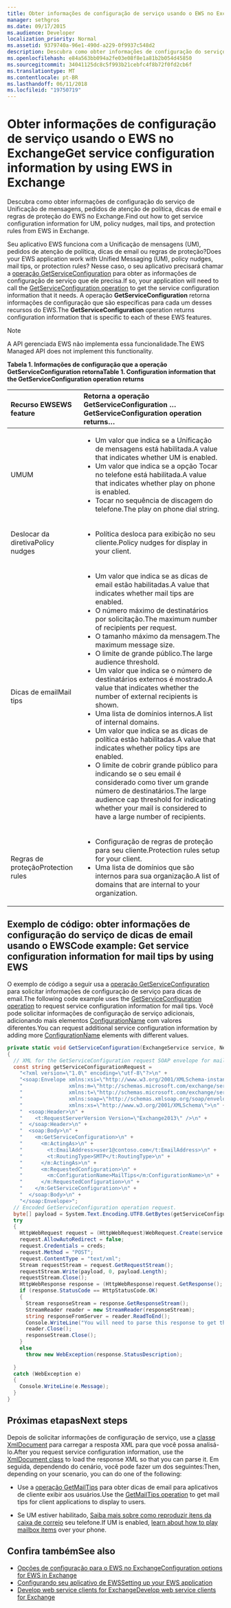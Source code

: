 ```yaml
---
title: Obter informações de configuração de serviço usando o EWS no Exchange
manager: sethgros
ms.date: 09/17/2015
ms.audience: Developer
localization_priority: Normal
ms.assetid: 9379740a-96e1-490d-a229-0f9937c548d2
description: Descubra como obter informações de configuração do serviço de Unificação de mensagens, pedidos de atenção de política, dicas de email e regras de proteção do EWS no Exchange.
ms.openlocfilehash: e84a563bb094a2fe03e08f8e1a81b2b054d45850
ms.sourcegitcommit: 34041125dc8c5f993b21cebfc4f8b72f0fd2cb6f
ms.translationtype: MT
ms.contentlocale: pt-BR
ms.lasthandoff: 06/11/2018
ms.locfileid: "19750719"
---
```

# <a name="get-service-configuration-information-by-using-ews-in-exchange"></a><span data-ttu-id="8c8bd-103">Obter informações de configuração de serviço usando o EWS no Exchange</span><span class="sxs-lookup"><span data-stu-id="8c8bd-103">Get service configuration information by using EWS in Exchange</span></span>

<span data-ttu-id="8c8bd-104">Descubra como obter informações de configuração do serviço de Unificação de mensagens, pedidos de atenção de política, dicas de email e regras de proteção do EWS no Exchange.</span><span class="sxs-lookup"><span data-stu-id="8c8bd-104">Find out how to get service configuration information for UM, policy nudges, mail tips, and protection rules from EWS in Exchange.</span></span>
  
<span data-ttu-id="8c8bd-105">Seu aplicativo EWS funciona com a Unificação de mensagens (UM), pedidos de atenção de política, dicas de email ou regras de proteção?</span><span class="sxs-lookup"><span data-stu-id="8c8bd-105">Does your EWS application work with Unified Messaging (UM), policy nudges, mail tips, or protection rules?</span></span> <span data-ttu-id="8c8bd-106">Nesse caso, o seu aplicativo precisará chamar a [operação GetServiceConfiguration](http://msdn.microsoft.com/library/070cbfe5-325a-4955-8e4a-8230ea0459a7%28Office.15%29.aspx) para obter as informações de configuração de serviço que ele precisa.</span><span class="sxs-lookup"><span data-stu-id="8c8bd-106">If so, your application will need to call the [GetServiceConfiguration operation](http://msdn.microsoft.com/library/070cbfe5-325a-4955-8e4a-8230ea0459a7%28Office.15%29.aspx) to get the service configuration information that it needs.</span></span> <span data-ttu-id="8c8bd-107">A operação **GetServiceConfiguration** retorna informações de configuração que são específicas para cada um desses recursos do EWS.</span><span class="sxs-lookup"><span data-stu-id="8c8bd-107">The **GetServiceConfiguration** operation returns configuration information that is specific to each of these EWS features.</span></span> 
  
> [!NOTE]
> <span data-ttu-id="8c8bd-108">A API gerenciada EWS não implementa essa funcionalidade.</span><span class="sxs-lookup"><span data-stu-id="8c8bd-108">The EWS Managed API does not implement this functionality.</span></span> 
  
<span data-ttu-id="8c8bd-109">**Tabela 1. Informações de configuração que a operação GetServiceConfiguration retorna**</span><span class="sxs-lookup"><span data-stu-id="8c8bd-109">**Table 1. Configuration information that the GetServiceConfiguration operation returns**</span></span>

|<span data-ttu-id="8c8bd-110">Recurso EWS</span><span class="sxs-lookup"><span data-stu-id="8c8bd-110">EWS feature</span></span>|<span data-ttu-id="8c8bd-111">Retorna a operação GetServiceConfiguration …</span><span class="sxs-lookup"><span data-stu-id="8c8bd-111">GetServiceConfiguration operation returns…</span></span>|
|:-----|:-----|
|<span data-ttu-id="8c8bd-112">UM</span><span class="sxs-lookup"><span data-stu-id="8c8bd-112">UM</span></span>  <br/> | <ul><li><span data-ttu-id="8c8bd-113">Um valor que indica se a Unificação de mensagens está habilitada.</span><span class="sxs-lookup"><span data-stu-id="8c8bd-113">A value that indicates whether UM is enabled.</span></span></li><li><span data-ttu-id="8c8bd-114">Um valor que indica se a opção Tocar no telefone está habilitada.</span><span class="sxs-lookup"><span data-stu-id="8c8bd-114">A value that indicates whether play on phone is enabled.</span></span></li><li><span data-ttu-id="8c8bd-115">Tocar no sequência de discagem do telefone.</span><span class="sxs-lookup"><span data-stu-id="8c8bd-115">The play on phone dial string.</span></span></li></ul> |
|<span data-ttu-id="8c8bd-116">Deslocar da diretiva</span><span class="sxs-lookup"><span data-stu-id="8c8bd-116">Policy nudges</span></span>  <br/> | <ul><li><span data-ttu-id="8c8bd-117">Política desloca para exibição no seu cliente.</span><span class="sxs-lookup"><span data-stu-id="8c8bd-117">Policy nudges for display in your client.</span></span></li></ul> |
|<span data-ttu-id="8c8bd-118">Dicas de email</span><span class="sxs-lookup"><span data-stu-id="8c8bd-118">Mail tips</span></span>  <br/> | <ul><li><span data-ttu-id="8c8bd-119">Um valor que indica se as dicas de email estão habilitadas.</span><span class="sxs-lookup"><span data-stu-id="8c8bd-119">A value that indicates whether mail tips are enabled.</span></span></li><li><span data-ttu-id="8c8bd-120">O número máximo de destinatários por solicitação.</span><span class="sxs-lookup"><span data-stu-id="8c8bd-120">The maximum number of recipients per request.</span></span></li><li><span data-ttu-id="8c8bd-121">O tamanho máximo da mensagem.</span><span class="sxs-lookup"><span data-stu-id="8c8bd-121">The maximum message size.</span></span></li><li><span data-ttu-id="8c8bd-122">O limite de grande público.</span><span class="sxs-lookup"><span data-stu-id="8c8bd-122">The large audience threshold.</span></span></li><li><span data-ttu-id="8c8bd-123">Um valor que indica se o número de destinatários externos é mostrado.</span><span class="sxs-lookup"><span data-stu-id="8c8bd-123">A value that indicates whether the number of external recipients is shown.</span></span></li><li><span data-ttu-id="8c8bd-124">Uma lista de domínios internos.</span><span class="sxs-lookup"><span data-stu-id="8c8bd-124">A list of internal domains.</span></span></li><li><span data-ttu-id="8c8bd-125">Um valor que indica se as dicas de política estão habilitadas.</span><span class="sxs-lookup"><span data-stu-id="8c8bd-125">A value that indicates whether policy tips are enabled.</span></span></li><li><span data-ttu-id="8c8bd-126">O limite de cobrir grande público para indicando se o seu email é considerado como tiver um grande número de destinatários.</span><span class="sxs-lookup"><span data-stu-id="8c8bd-126">The large audience cap threshold for indicating whether your mail is considered to have a large number of recipients.</span></span>  </li></ul>|
|<span data-ttu-id="8c8bd-127">Regras de proteção</span><span class="sxs-lookup"><span data-stu-id="8c8bd-127">Protection rules</span></span>  <br/> | <ul><li><span data-ttu-id="8c8bd-128">Configuração de regras de proteção para seu cliente.</span><span class="sxs-lookup"><span data-stu-id="8c8bd-128">Protection rules setup for your client.</span></span></li><li><span data-ttu-id="8c8bd-129">Uma lista de domínios que são internos para sua organização.</span><span class="sxs-lookup"><span data-stu-id="8c8bd-129">A list of domains that are internal to your organization.</span></span>  </li></ul> |
   
## <a name="code-example-get-service-configuration-information-for-mail-tips-by-using-ews"></a><span data-ttu-id="8c8bd-130">Exemplo de código: obter informações de configuração do serviço de dicas de email usando o EWS</span><span class="sxs-lookup"><span data-stu-id="8c8bd-130">Code example: Get service configuration information for mail tips by using EWS</span></span>

<span data-ttu-id="8c8bd-131">O exemplo de código a seguir usa a [operação GetServiceConfiguration](http://msdn.microsoft.com/library/070cbfe5-325a-4955-8e4a-8230ea0459a7%28Office.15%29.aspx) para solicitar informações de configuração de serviço para dicas de email.</span><span class="sxs-lookup"><span data-stu-id="8c8bd-131">The following code example uses the [GetServiceConfiguration operation](http://msdn.microsoft.com/library/070cbfe5-325a-4955-8e4a-8230ea0459a7%28Office.15%29.aspx) to request service configuration information for mail tips.</span></span> <span data-ttu-id="8c8bd-132">Você pode solicitar informações de configuração de serviço adicionais, adicionando mais elementos [ConfigurationName](http://msdn.microsoft.com/library/3b524a2f-9c6b-4550-9f3d-f78d176b0f7b%28Office.15%29.aspx) com valores diferentes.</span><span class="sxs-lookup"><span data-stu-id="8c8bd-132">You can request additional service configuration information by adding more [ConfigurationName](http://msdn.microsoft.com/library/3b524a2f-9c6b-4550-9f3d-f78d176b0f7b%28Office.15%29.aspx) elements with different values.</span></span> 
  
```cs
private static void GetServiceConfiguration(ExchangeService service, NetworkCredential creds)
{ 
  // XML for the GetServiceConfiguration request SOAP envelope for mail tips configuration information.
  const string getServiceConfigurationRequest = 
    "<?xml version=\"1.0\" encoding=\"utf-8\"?>\n" +
    "<soap:Envelope xmlns:xsi=\"http://www.w3.org/2001/XMLSchema-instance\"\n" +
    "               xmlns:m=\"http://schemas.microsoft.com/exchange/services/2006/messages\"\n" +
    "               xmlns:t=\"http://schemas.microsoft.com/exchange/services/2006/types\" \n" +
    "               xmlns:soap=\"http://schemas.xmlsoap.org/soap/envelope/\"\n" +
    "               xmlns:xs=\"http://www.w3.org/2001/XMLSchema\">\n" +
    "  <soap:Header>\n" +
    "    <t:RequestServerVersion Version=\"Exchange2013\" />\n" +
    "  </soap:Header>\n" +
    "  <soap:Body>\n" +
    "    <m:GetServiceConfiguration>\n" +
    "      <m:ActingAs>\n" +
    "        <t:EmailAddress>user1@contoso.com</t:EmailAddress>\n" +
    "        <t:RoutingType>SMTP</t:RoutingType>\n" +
    "      </m:ActingAs>\n" +
    "      <m:RequestedConfiguration>\n" +
    "        <m:ConfigurationName>MailTips</m:ConfigurationName>\n" +
    "      </m:RequestedConfiguration>\n" +
    "    </m:GetServiceConfiguration>\n" +
    "  </soap:Body>\n" +
    "</soap:Envelope>";
  // Encoded GetServiceConfiguration operation request.
  byte[] payload = System.Text.Encoding.UTF8.GetBytes(getServiceConfigurationRequest);
  try
  {
    HttpWebRequest request = (HttpWebRequest)WebRequest.Create(service.Url);
    request.AllowAutoRedirect = false;
    request.Credentials = creds;
    request.Method = "POST";
    request.ContentType = "text/xml";
    Stream requestStream = request.GetRequestStream();
    requestStream.Write(payload, 0, payload.Length);
    requestStream.Close();
    HttpWebResponse response = (HttpWebResponse)request.GetResponse();
    if (response.StatusCode == HttpStatusCode.OK)
    {
      Stream responseStream = response.GetResponseStream();
      StreamReader reader = new StreamReader(responseStream);
      string responseFromServer = reader.ReadToEnd();
      Console.WriteLine("You will need to parse this response to get the configuration information:\n\n" + responseFromServer);
      reader.Close();
      responseStream.Close();
    }
    else
      throw new WebException(response.StatusDescription);
          
  }
  catch (WebException e)
  {
    Console.WriteLine(e.Message);
  }
}

```

## <a name="next-steps"></a><span data-ttu-id="8c8bd-133">Próximas etapas</span><span class="sxs-lookup"><span data-stu-id="8c8bd-133">Next steps</span></span>

<span data-ttu-id="8c8bd-134">Depois de solicitar informações de configuração de serviço, use a [classe XmlDocument](http://msdn.microsoft.com/en-us/library/system.xml.xmldocument.aspx) para carregar a resposta XML para que você possa analisá-lo.</span><span class="sxs-lookup"><span data-stu-id="8c8bd-134">After you request service configuration information, use the [XmlDocument class](http://msdn.microsoft.com/en-us/library/system.xml.xmldocument.aspx) to load the response XML so that you can parse it.</span></span> <span data-ttu-id="8c8bd-135">Em seguida, dependendo do cenário, você pode fazer um dos seguintes:</span><span class="sxs-lookup"><span data-stu-id="8c8bd-135">Then, depending on your scenario, you can do one of the following:</span></span> 
  
- <span data-ttu-id="8c8bd-136">Use a [operação GetMailTips](http://msdn.microsoft.com/library/025483ec-a9f3-4735-8a95-d26e30ea7974%28Office.15%29.aspx) para obter dicas de email para aplicativos de cliente exibir aos usuários.</span><span class="sxs-lookup"><span data-stu-id="8c8bd-136">Use the [GetMailTips operation](http://msdn.microsoft.com/library/025483ec-a9f3-4735-8a95-d26e30ea7974%28Office.15%29.aspx) to get mail tips for client applications to display to users.</span></span> 
    
- <span data-ttu-id="8c8bd-137">Se UM estiver habilitado, [Saiba mais sobre como reproduzir itens da caixa de correio](http://blogs.msdn.com/b/exchangedev/archive/2009/11/05/play-exchange-2010-mailbox-items-on-your-phone-by-using-the-ews-managed-api.aspx) seu telefone.</span><span class="sxs-lookup"><span data-stu-id="8c8bd-137">If UM is enabled, [learn about how to play mailbox items](http://blogs.msdn.com/b/exchangedev/archive/2009/11/05/play-exchange-2010-mailbox-items-on-your-phone-by-using-the-ews-managed-api.aspx) over your phone.</span></span> 
    
## <a name="see-also"></a><span data-ttu-id="8c8bd-138">Confira também</span><span class="sxs-lookup"><span data-stu-id="8c8bd-138">See also</span></span>

- [<span data-ttu-id="8c8bd-139">Opções de configuração para o EWS no Exchange</span><span class="sxs-lookup"><span data-stu-id="8c8bd-139">Configuration options for EWS in Exchange</span></span>](configuration-options-for-ews-in-exchange.md)    
- [<span data-ttu-id="8c8bd-140">Configurando seu aplicativo de EWS</span><span class="sxs-lookup"><span data-stu-id="8c8bd-140">Setting up your EWS application</span></span>](setting-up-your-ews-application.md)    
- [<span data-ttu-id="8c8bd-141">Develop web service clients for Exchange</span><span class="sxs-lookup"><span data-stu-id="8c8bd-141">Develop web service clients for Exchange</span></span>](develop-web-service-clients-for-exchange.md)
    

